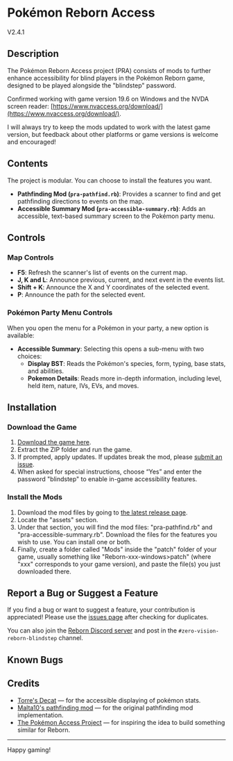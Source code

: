 # Pokémon Reborn Access

V2.4.1

## Description

The Pokémon Reborn Access project (PRA) consists of mods to further enhance accessibility for blind players in the Pokémon Reborn game, designed to be played alongside the "blindstep" password.

Confirmed working with game version 19.6 on Windows and the NVDA screen reader: [https://www.nvaccess.org/download/](https://www.nvaccess.org/download/).

I will always try to keep the mods updated to work with the latest game version, but feedback about other platforms or game versions is welcome and encouraged!

## Contents

The project is modular. You can choose to install the features you want.

- **Pathfinding Mod (`pra-pathfind.rb`)**: Provides a scanner to find and get pathfinding directions to events on the map.
- **Accessible Summary Mod (`pra-accessible-summary.rb`)**: Adds an accessible, text-based summary screen to the Pokémon party menu.

## Controls

### Map Controls

- **F5**: Refresh the scanner's list of events on the current map.
- **J, K and L**: Announce previous, current, and next event in the events list.
- **Shift + K**: Announce the X and Y coordinates of the selected event.
- **P**: Announce the path for the selected event.

### Pokémon Party Menu Controls

When you open the menu for a Pokémon in your party, a new option is available:

- **Accessible Summary**: Selecting this opens a sub-menu with two choices:
  - **Display BST**: Reads the Pokémon's species, form, typing, base stats, and abilities.
  - **Pokemon Details**: Reads more in-depth information, including level, held item, nature, IVs, EVs, and moves.

## Installation

### Download the Game

1. [Download the game here](https://www.rebornevo.com/pr/index.html/).
2. Extract the ZIP folder and run the game.
3. If prompted, apply updates. If updates break the mod, please [submit an issue](https://github.com/fclorenzo/pkreborn-access/issues).
4. When asked for special instructions, choose “Yes” and enter the password "blindstep" to enable in-game accessibility features.

### Install the Mods

1. Download the mod files by going to [the latest release page](https://github.com/fclorenzo/pkreborn-access/releases/latest).
2. Locate the "assets" section.
3. Under that section, you will find the mod files: "pra-pathfind.rb" and "pra-accessible-summary.rb". Download the files for the features you wish to use. You can install one or both.
4. Finally, create a folder called "Mods" inside the "patch" folder of your game, usually something like "Reborn-xxx-windows>patch" (where "xxx" corresponds to your game version), and paste the file(s) you just downloaded there.

## Report a Bug or Suggest a Feature

If you find a bug or want to suggest a feature, your contribution is appreciated! Please use the [issues page](https://github.com/fclorenzo/pkreborn-access/issues) after checking for duplicates.

You can also join the [Reborn Discord server](https://www.rebornevo.com/discord/invite/rebornevo/) and post in the `#zero-vision-reborn-blindstep` channel.

## Known Bugs

## Credits

- [Torre's Decat](https://www.rebornevo.com/forums/topic/59095-torres-madness-modpacks-debug-rogue-mod-stat-display-qol-bug-patching/) — for the accessible displaying of pokémon stats.
- [Malta10's pathfinding mod](https://www.rebornevo.com/forums/topic/55210-accessibility-mod-pack-reborn/) — for the original pathfinding mod implementation.
- [The Pokémon Access Project](https://github.com/nuive/pokemon-access) — for inspiring the idea to build something similar for Reborn.

---

Happy gaming!
